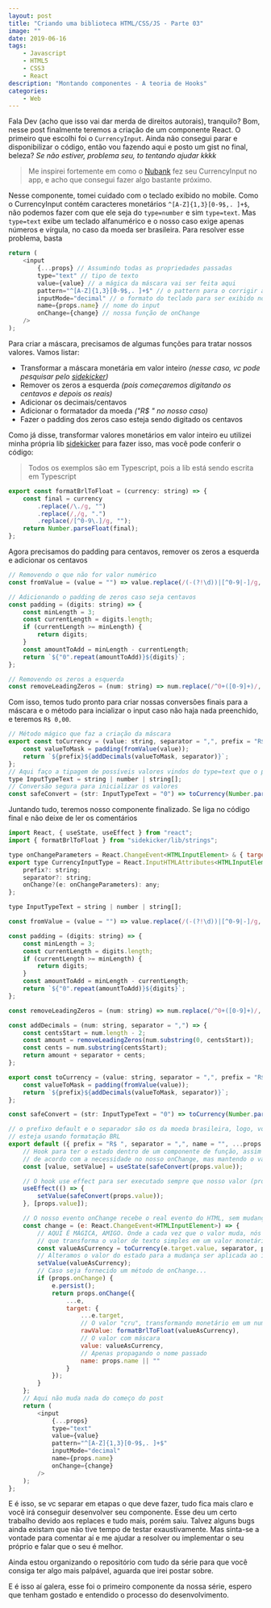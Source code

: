 ```yaml
---
layout: post
title: "Criando uma biblioteca HTML/CSS/JS - Parte 03"
image: ""
date: 2019-06-16
tags:
    - Javascript
    - HTML5
    - CSS3
    - React
description: "Montando componentes - A teoria de Hooks"
categories:
    - Web
---
```


Fala Dev (acho que isso vai dar merda de direitos autorais), tranquilo? Bom, nesse post finalmente teremos a criação de um componente React. O primeiro que escolhi foi o `CurrencyInput`. Ainda não consegui parar e disponibilizar o código, então vou fazendo aqui e posto um gist no final, beleza? _Se não estiver, problema seu, to tentando ajudar kkkk_

> Me inspirei fortemente em como o [Nubank](https://nubank.com.br/#/) fez seu CurrencyInput no app, e acho que consegui fazer algo bastante próximo.

Nesse componente, tomei cuidado com o teclado exibido no mobile. Como o CurrencyInput contém caracteres monetários `^[A-Z]{1,3}[0-9$,. ]+$`, não podemos fazer com que ele seja do `type=number` e sim `type=text`. Mas `type=text` exibe um teclado alfanumérico e o nosso caso exige apenas números e vírgula, no caso da moeda ser brasileira. Para resolver esse problema, basta

```javascript
return (
    <input
        {...props} // Assumindo todas as propriedades passadas
        type="text" // tipo de texto
        value={value} // a mágica da máscara vai ser feita aqui
        pattern="^[A-Z]{1,3}[0-9$,. ]+$" // o pattern para o corrigir a exibição
        inputMode="decimal" // o formato do teclado para ser exibido no mobile
        name={props.name} // nome do input
        onChange={change} // nossa função de onChange
    />
);
```

Para criar a máscara, precisamos de algumas funções para tratar nossos valores. Vamos listar:

-   Transformar a máscara monetária em valor inteiro _(nesse caso, vc pode pesquisar pelo [sidekicker](https://github.com/vandalvnl/sidekicker))_
-   Remover os zeros a esquerda _(pois começaremos digitando os centavos e depois os reais)_
-   Adicionar os decimais/centavos
-   Adicionar o formatador da moeda _("R\$ " no nosso caso)_
-   Fazer o padding dos zeros caso esteja sendo digitado os centavos

Como já disse, transformar valores monetários em valor inteiro eu utilizei minha própria lib [sidekicker](https://github.com/vandalvnl/sidekicker) para fazer isso, mas você pode conferir o código:

> Todos os exemplos são em Typescript, pois a lib está sendo escrita em Typescript

```javascript
export const formatBrlToFloat = (currency: string) => {
    const final = currency
        .replace(/\./g, "")
        .replace(/,/g, ".")
        .replace(/[^0-9\.]/g, "");
    return Number.parseFloat(final);
};
```

Agora precisamos do padding para centavos, remover os zeros a esquerda e adicionar os centavos

```javascript
// Removendo o que não for valor numérico
const fromValue = (value = "") => value.replace(/(-(?!\d))|[^0-9|-]/g, "") || "";

// Adicionando o padding de zeros caso seja centavos
const padding = (digits: string) => {
    const minLength = 3;
    const currentLength = digits.length;
    if (currentLength >= minLength) {
        return digits;
    }
    const amountToAdd = minLength - currentLength;
    return `${"0".repeat(amountToAdd)}${digits}`;
};

// Removendo os zeros a esquerda
const removeLeadingZeros = (num: string) => num.replace(/^0+([0-9]+)/, "$1");
```

Com isso, temos tudo pronto para criar nossas conversões finais para a máscara e o método para incializar o input caso não haja nada preenchido, e teremos `R$ 0,00`.

```javascript
// Método mágico que faz a criação da máscara
export const toCurrency = (value: string, separator = ",", prefix = "R$ ") => {
    const valueToMask = padding(fromValue(value));
    return `${prefix}${addDecimals(valueToMask, separator)}`;
};
// Aqui faço a tipagem de possíveis valores vindos do type=text que o próprio HTML tem como regra
type InputTypeText = string | number | string[];
// Conversão segura para inicializar os valores
const safeConvert = (str: InputTypeText = "0") => toCurrency(Number.parseFloat(`${str}`).toFixed(2));
```

Juntando tudo, teremos nosso componente finalizado. Se liga no código final e não deixe de ler os comentários

```javascript
import React, { useState, useEffect } from "react";
import { formatBrlToFloat } from "sidekicker/lib/strings";

type onChangeParameters = React.ChangeEvent<HTMLInputElement> & { target: { rawValue: number } }
export type CurrencyInputType = React.InputHTMLAttributes<HTMLInputElement> & {
	prefix?: string;
	separator?: string;
	onChange?(e: onChangeParameters): any;
};

type InputTypeText = string | number | string[];

const fromValue = (value = "") => value.replace(/(-(?!\d))|[^0-9|-]/g, "") || "";

const padding = (digits: string) => {
	const minLength = 3;
	const currentLength = digits.length;
	if (currentLength >= minLength) {
		return digits;
	}
	const amountToAdd = minLength - currentLength;
	return `${"0".repeat(amountToAdd)}${digits}`;
};

const removeLeadingZeros = (num: string) => num.replace(/^0+([0-9]+)/, "$1");

const addDecimals = (num: string, separator = ",") => {
	const centsStart = num.length - 2;
	const amount = removeLeadingZeros(num.substring(0, centsStart));
	const cents = num.substring(centsStart);
	return amount + separator + cents;
};

export const toCurrency = (value: string, separator = ",", prefix = "R$ ") => {
	const valueToMask = padding(fromValue(value));
	return `${prefix}${addDecimals(valueToMask, separator)}`;
};

const safeConvert = (str: InputTypeText = "0") => toCurrency(Number.parseFloat(`${str}`).toFixed(2));

// o prefixo default e o separador são os da moeda brasileira, logo, você não precisa mudar caso
// esteja usando formatação BRL
export default ({ prefix = "R$ ", separator = ",", name = "", ...props }: CurrencyInputType) => {
    // Hook para ter o estado dentro de um componente de função, assim poderemos manipular
    // de acordo com a necessidade no nosso onChange, mas mantendo o valor do usuário
    const [value, setValue] = useState(safeConvert(props.value));

    // O hook use effect para ser executado sempre que nosso valor (props.value) mudar
    useEffect(() => {
		setValue(safeConvert(props.value));
	}, [props.value]);

    // O nosso evento onChange recebe o real evento do HTML, sem mudanças
	const change = (e: React.ChangeEvent<HTMLInputElement>) => {
        // AQUI É MÁGICA, AMIGO. Onde a cada vez que o valor muda, nós aplicamos a função toCurrency
        // que transforma o valor de texto simples em um valor monetário
        const valueAsCurrency = toCurrency(e.target.value, separator, prefix);
        // Alteramos o valor do estado para a mudança ser aplicada ao input
        setValue(valueAsCurrency);
        // Caso seja fornecido um método de onChange...
		if (props.onChange) {
			e.persist();
			return props.onChange({
				...e,
				target: {
                    ...e.target,
                    // O valor "cru", transformando monetário em um number do JS
                    rawValue: formatBrlToFloat(valueAsCurrency),
                    // O valor com máscara
                    value: valueAsCurrency,
                    // Apenas propagando o nome passado
					name: props.name || ""
				}
			});
		}
	};
    // Aqui não muda nada do começo do post
	return (
		<input
			{...props}
			type="text"
			value={value}
			pattern="^[A-Z]{1,3}[0-9$,. ]+$"
			inputMode="decimal"
			name={props.name}
			onChange={change}
		/>
	);
};
```

E é isso, se vc separar em etapas o que deve fazer, tudo fica mais claro e você irá conseguir desenvolver seu componente. Esse deu um certo trabalho devido aos replaces e tudo mais, porém saiu. Talvez alguns bugs ainda existam que não tive tempo de testar exaustivamente. Mas sinta-se a vontade para comentar aí e me ajudar a resolver ou implementar o seu próprio e falar que o seu é melhor.

Ainda estou organizando o repositório com tudo da série para que você consiga ter algo mais palpável, aguarda que irei postar sobre. 

E é isso aí galera, esse foi o primeiro componente da nossa série, espero que tenham gostado e entendido o processo do desenvolvimento.
